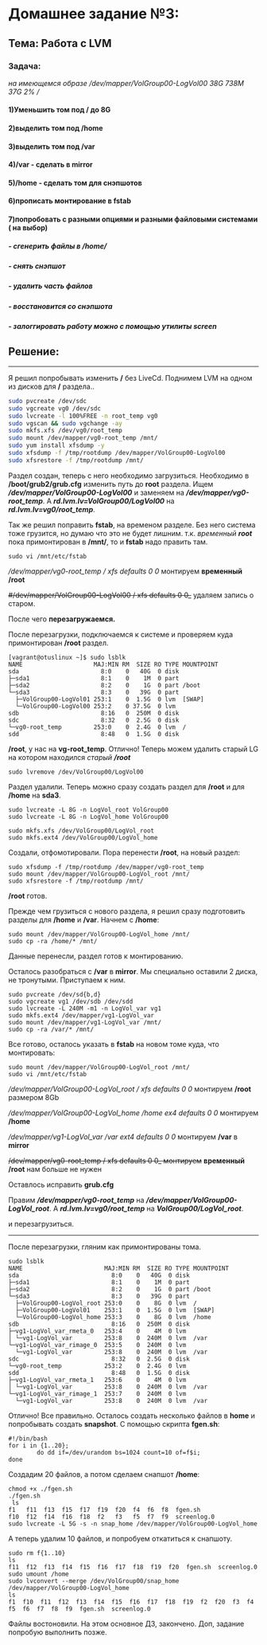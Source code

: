 Домашнее задание №3:
========================
Тема: Работа с LVM
-------------------------

### Задача:

_на имеющемся образе /dev/mapper/VolGroup00-LogVol00 38G 738M 37G 2% /_

#### 1)Уменьшить том под / до 8G
#### 2)выделить том под /home
#### 3)выделить том под /var
#### 4)/var - сделать в mirror
#### 5)/home - сделать том для снэпшотов
#### 6)прописать монтирование в fstab
#### 7)попробовать с разными опциями и разными файловыми системами ( на выбор)
#####     - сгенерить файлы в /home/
#####     - снять снэпшот
#####     - удалить часть файлов
#####     - восстановится со снэпшота
#####     - залоггировать работу можно с помощью утилиты screen


## Решение:
_________________


Я решил попробывать изменить __/__ без LiveCd. Поднимем LVM на одном из дисков для  __/__ раздела.. 

````bash
sudo pvcreate /dev/sdc
sudo vgcreate vg0 /dev/sdc
sudo lvcreate -l 100%FREE -n root_temp vg0
sudo vgscan && sudo vgchange -ay
sudo mkfs.xfs /dev/vg0/root_temp
sudo mount /dev/mapper/vg0-root_temp /mnt/
sudo yum install xfsdump -y
sudo xfsdump -f /tmp/rootdump /dev/mapper/VolGroup00-LogVol00
sudo xfsrestore -f /tmp/rootdump /mnt/
````
Раздел создан, теперь с него необходимо загрузиться. 
Необходимо в __/boot/grub2/grub.cfg__ изменить путь до  __root__ раздела. 
Ищем __*/dev/mapper/VolGroup00-LogVol00*__ и заменяем на __*/dev/mapper/vg0-root_temp*__.
А __*rd.lvm.lv=VolGroup00/LogVol00*__ на __*rd.lvm.lv=vg0/root_temp*__.

Так же решил поправить __fstab__, на временом разделе. Без него система тоже грузится, но думаю что это не будет лишним.
т.к. _временный **root**_ пока примонтирован в **/mnt/**, то и **fstab** надо править там. 


````
sudo vi /mnt/etc/fstab
````
_/dev/mapper/vg0-root_temp       /                       xfs     defaults        0 0_ монтируем **временный /root**

~~#/dev/mapper/VolGroup00-LogVol00 /                       xfs     defaults        0 0_~~ удаляем запись о старом. 


После чего **перезагружаемся.**

После перезагрузки, подключаемся к системе и проверяем куда примонтирован **/root** раздел.

````
[vagrant@otuslinux ~]$ sudo lsblk
NAME                    MAJ:MIN RM  SIZE RO TYPE MOUNTPOINT
sda                       8:0    0   40G  0 disk
├─sda1                    8:1    0    1M  0 part
├─sda2                    8:2    0    1G  0 part /boot
└─sda3                    8:3    0   39G  0 part
  ├─VolGroup00-LogVol01 253:1    0  1.5G  0 lvm  [SWAP]
  └─VolGroup00-LogVol00 253:2    0 37.5G  0 lvm
sdb                       8:16   0  250M  0 disk
sdc                       8:32   0  2.5G  0 disk
└─vg0-root_temp         253:0    0  2.4G  0 lvm  /
sdd                       8:48   0  1.5G  0 disk

````

**/root**, у нас на **vg-root_temp**. Отлично!
Теперь можем удалить старый LG на котором находился *старый **/root***

````
sudo lvremove /dev/VolGroup00/LogVol00
````
Раздел удалили. Теперь можно сразу создать раздел для **/root** и для **/home** на **sda3**.

````
sudo lvcreate -L 8G -n LogVol_root VolGroup00
sudo lvcreate -L 8G -n LogVol_home VolGroup00 

sudo mkfs.xfs /dev/VolGroup00/LogVol_root
sudo mkfs.ext4 /dev/VolGroup00/LogVol_home
````
Создали, отфомотировали.
Пора перенести **/root**, на новый раздел:

````
sudo xfsdump -f /tmp/rootdump /dev/mapper/vg0-root_temp
sudo mount /dev/mapper/VolGroup00-LogVol_root /mnt/
sudo xfsrestore -f /tmp/rootdump /mnt/
````
**/root** готов. 

Прежде чем грузиться с нового раздела, я решил сразу подготовить разделы для **/home** и  **/var**.
Начнем с **/home**:

````
sudo mount /dev/mapper/VolGroup00-LogVol_home /mnt/
sudo cp -ra /home/* /mnt/
````
Данные перенесли, раздел готов к монтированию.

Осталось разобраться с **/var** в **mirror**. Мы специально оставили 2 диска, не тронутыми. Приступаем к ним.
````
sudo pvcreate /dev/sd{b,d}
sudo vgcreate vg1 /dev/sdb /dev/sdd
sudo lvcreate -L 240M -m1 -n LogVol_var vg1
sudo mkfs.ext4 /dev/mapper/vg1-LogVol_var
sudo mount /dev/mapper/vg1-LogVol_var /mnt/
sudo cp -ra /var/* /mnt/
````

Все готово, осталось указать в **fstab** на новом томе куда, что монтировать:

````
sudo mount /dev/mapper/VolGroup00-LogVol_root /mnt/
sudo vi /mnt/etc/fstab
````

_/dev/mapper/VolGroup00-LogVol_root       /                       xfs     defaults        0 0_ монтируем **/root** размером 8Gb

_/dev/mapper/VolGroup00-LogVol_home       /home                     ex4     defaults        0 0_ монтируем **/home** 

_/dev/mapper/vg1-LogVol_var      /var                      ext4     defaults        0 0_ монтируем **/var** в **mirror**

~~/dev/mapper/vg0-root_temp       /                       xfs     defaults        0 0_ монтируем~~ **временный /root** нам больше не нужен


Оставлось исправить **grub.cfg**
 
Правим __*/dev/mapper/vg0-root_temp*__ на __*/dev/mapper/VolGroup00-LogVol_root*__.
А __*rd.lvm.lv=vg0/root_temp*__ на __*VolGroup00/LogVol_root*__.

и перезагрузиться.

_______________

После перезагрузки, гляним как примонтированы тома.
````
sudo lsblk
NAME                       MAJ:MIN RM  SIZE RO TYPE MOUNTPOINT
sda                          8:0    0   40G  0 disk
├─sda1                       8:1    0    1M  0 part
├─sda2                       8:2    0    1G  0 part /boot
└─sda3                       8:3    0   39G  0 part
  ├─VolGroup00-LogVol_root 253:0    0    8G  0 lvm  /
  ├─VolGroup00-LogVol01    253:1    0  1.5G  0 lvm  [SWAP]
  └─VolGroup00-LogVol_home 253:3    0    8G  0 lvm  /home
sdb                          8:16   0  250M  0 disk
├─vg1-LogVol_var_rmeta_0   253:4    0    4M  0 lvm
│ └─vg1-LogVol_var         253:8    0  240M  0 lvm  /var
└─vg1-LogVol_var_rimage_0  253:5    0  240M  0 lvm
  └─vg1-LogVol_var         253:8    0  240M  0 lvm  /var
sdc                          8:32   0  2.5G  0 disk
└─vg0-root_temp            253:2    0  2.4G  0 lvm
sdd                          8:48   0  1.5G  0 disk
├─vg1-LogVol_var_rmeta_1   253:6    0    4M  0 lvm
│ └─vg1-LogVol_var         253:8    0  240M  0 lvm  /var
└─vg1-LogVol_var_rimage_1  253:7    0  240M  0 lvm
  └─vg1-LogVol_var         253:8    0  240M  0 lvm  /var
````
Отлично! Все правильно. 
Осталось создать несколько файлов в **home** и попробывать создать **snapshot**.
С помощью скрипта **fgen.sh**:
````
#!/bin/bash
for i in {1..20};
        do dd if=/dev/urandom bs=1024 count=10 of=f$i;
done
````
Создадим 20 файлов, а потом сделаем снапшот **/home**:
````
chmod +x ./fgen.sh
./fgen.sh
 ls
f1   f11  f13  f15  f17  f19  f20  f4  f6  f8  fgen.sh
f10  f12  f14  f16  f18  f2   f3   f5  f7  f9  screenlog.0
sudo lvcreate -L 5G -s -n snap_home /dev/mapper/VolGroup00-LogVol_home
````
А теперь удалим 10 файлов, и попробуем откатиться к снапшоту.
````
sudo rm f{1..10}
ls
f11  f12  f13  f14  f15  f16  f17  f18  f19  f20  fgen.sh  screenlog.0
sudo umount /home
sudo lvconvert --merge /dev/VolGroup00/snap_home
/dev/mapper/VolGroup00-LogVol_home 
ls
f1  f10  f11  f12  f13  f14  f15  f16  f17  f18  f19  f2  f20  f3  f4  f5  f6  f7  f8  f9  fgen.sh  screenlog.0
````
Файлы востоновили. 
На этом основное ДЗ, закончено. Доп, задание попробую выполнить позже.

